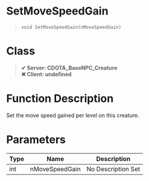 # SetMoveSpeedGain
> `void SetMoveSpeedGain(nMoveSpeedGain)`
# Class
> __✔ Server: CDOTA_BaseNPC_Creature__  
> __✖ Client: undefined__  
# Function Description
Set the move speed gained per level on this creature.
# Parameters
Type|Name|Description
--|--|--
int|nMoveSpeedGain|No Description Set
